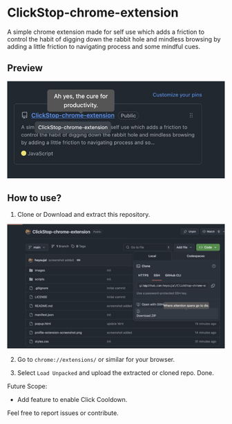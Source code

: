 # ClickStop-chrome-extension

A simple chrome extension made for self use which adds a friction to control the habit of digging down the rabbit hole and mindless browsing by adding a little friction to navigating process and some mindful cues.

## Preview

![preview](preview.png)


## How to use?

1. Clone or Download and extract this repository.

![alt text](download-repo.png)

2. Go to `chrome://extensions/` or similar for your browser.

3. Select `Load Unpacked` and upload the extracted or cloned repo. Done.

Future Scope:

- Add feature to enable Click Cooldown.


Feel free to report issues or contribute.